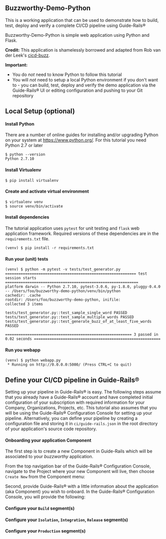 ## Buzzworthy-Demo-Python

This is a working application that can be used to demonstrate how to build, test, deploy and verify a complete CI/CD pipeline using Guide-Rails®

Buzzworthy-Demo-Python is simple web application using Python and Flask.

__Credit:__ This application is shamelessly borrowed and adapted from Rob van der Leek's [cicd-buzz](https://github.com/robvanderleek/cicd-buzz).

__Important:__
 * You do *not* need to know Python to follow this tutorial
 * You will *not* need to setup a local Python environment if you don't want to - you can build, test, deploy and verify the demo application via the Guide-Rails® UI or editing configuration and pushing to your Git repository


## Local Setup (optional)
#### Install Python

   There are a number of online guides for installing and/or upgrading Python on your system at https://www.python.org/. For this tutorial you need Python 2.7 or later

```
$ python --version
Python 2.7.10
```

#### Install Virtualenv
```
$ pip install virtualenv
```

#### Create and activate virtual environment
```
$ virtualenv venv
$ source venv/bin/activate
```

#### Install dependencies
The tutorial application uses `pytest` for unit testing and `flask` web application framework. Required versions of these dependencies are in the `requirements.txt` file.
```
(venv) $ pip install -r requirements.txt
```

#### Run your (unit) tests
```
(venv) $ python -m pytest -v tests/test_generator.py
=========================================================== test session starts ============================================================
platform darwin -- Python 2.7.10, pytest-3.0.6, py-1.8.0, pluggy-0.4.0 -- /Users/foo/buzzworthy-demo-python/venv/bin/python
cachedir: .cache
rootdir: /Users/foo/buzzworthy-demo-python, inifile:
collected 3 items

tests/test_generator.py::test_sample_single_word PASSED
tests/test_generator.py::test_sample_multiple_words PASSED
tests/test_generator.py::test_generate_buzz_of_at_least_five_words PASSED

========================================================= 3 passed in 0.02 seconds =========================================================
```
#### Run you webapp
```
(venv) $ python webapp.py
 * Running on http://0.0.0.0:5000/ (Press CTRL+C to quit)
```

## Define your CI/CD pipeline in Guide-Rails®
Setting up your pipeline in Guide-Rails® is easy. The following steps assume that you already have a Guide-Rails® account and have completed initial configuration of your subscription with required information for your Company, Organizations, Projects, etc. This tutorial also assumes that you will be using the Guide-Rails® Configuration Console for setting up your pipeline. Alternatively, you can define your pipeline by creating a  configuration file and storing it in `ci/guide-rails.json` in the root directory of your application's source code repository.

#### Onboarding your application Component
The first step is to create a new Component in Guide-Rails which will be associated to your *buzzworthy* application.

From the top navigation bar of the Guide-Rails® Configuration Console, navigate to the Project where your new Component will live, then choose `Create New` from the Component menu:


Second, provide Guide-Rails® with a little information about the application (aka Component) you wish to onboard. In the Guide-Rails® Configuration Console, you will provide the following:



#### Configure your `Build` segment(s)


#### Configure your `Isolation`, `Integration`, `Release` segment(s)


#### Configure your `Production` segment(s)



